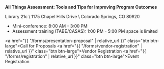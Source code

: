 ---
---
**All Things Assessment: Tools and Tips for Improving Program Outcomes**

Library 21c \\
1175 Chapel Hills Drive \\
Colorado Springs, CO 80920

  * Mini-conference: 8:00 AM - 3:00 PM
  * Assessment training (TABE/CASAS): 1:00 PM - 5:00 PM space is limited

<a href="{{ "/forms/presentation-proposal" | relative_url }}" class="btn btn-large">Call for Proposals</a>
<a href="{{ "/forms/vendor-registration" | relative_url }}" class="btn btn-large">Vendor Registration</a>
<a href="{{ "/forms/registration" | relative_url }}" class="btn btn-large">Event Registration</a>
